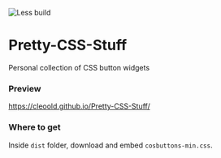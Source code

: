 ![Less build](https://github.com/cleoold/Pretty-CSS-Stuff/workflows/Less%20build/badge.svg)

# Pretty-CSS-Stuff
Personal collection of CSS button widgets

### Preview
https://cleoold.github.io/Pretty-CSS-Stuff/

### Where to get
Inside `dist` folder, download and embed `cosbuttons-min.css`.
